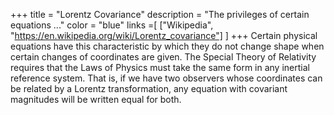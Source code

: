 +++
title = "Lorentz Covariance"
description = "The privileges of certain equations ..."
color = "blue"
links =[
  ["Wikipedia", "https://en.wikipedia.org/wiki/Lorentz_covariance"]
]
+++
Certain physical equations have this characteristic by which they do not change shape when certain changes of coordinates are given. The Special Theory of Relativity requires that the Laws of Physics must take the same form in any inertial reference system. That is, if we have two observers whose coordinates can be related by a Lorentz transformation, any equation with covariant magnitudes will be written equal for both.
